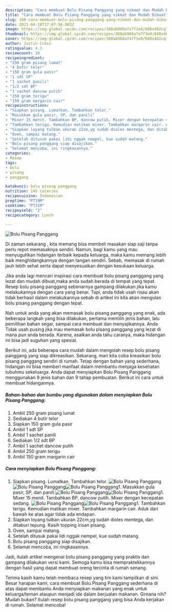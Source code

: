 ```yaml
---
description: "Cara membuat Bolu Pisang Panggang yang nikmat dan Mudah Dibuat"
title: "Cara membuat Bolu Pisang Panggang yang nikmat dan Mudah Dibuat"
slug: 380-cara-membuat-bolu-pisang-panggang-yang-nikmat-dan-mudah-dibuat
date: 2021-04-18T17:07:56.003Z
image: https://img-global.cpcdn.com/recipes/388ab960a7a7f3e0/680x482cq70/bolu-pisang-panggang-foto-resep-utama.jpg
thumbnail: https://img-global.cpcdn.com/recipes/388ab960a7a7f3e0/680x482cq70/bolu-pisang-panggang-foto-resep-utama.jpg
cover: https://img-global.cpcdn.com/recipes/388ab960a7a7f3e0/680x482cq70/bolu-pisang-panggang-foto-resep-utama.jpg
author: Justin Cross
ratingvalue: 4.3
reviewcount: 10
recipeingredient:
- "250 gram pisang lumat"
- "4 butir telor"
- "150 gram gula pasir"
- "1 sdt SP"
- "1 sachet panili"
- "1/2 sdt BP"
- "1 sachet dancow putih"
- "250 gram terigu"
- "150 gram margarin cair"
recipeinstructions:
- "Siapkan pisang. Lumatkan. Tambahkan telor."
- "Masukkan gula pasir, SP, dan panili"
- "Mixer 15 menit. Tambahkan BP, dancow putih. Mixer dengan kecepatan sedang."
- "Tambahkan terigu. Kemudian matikan mixer. Tambahkan margarin cair. Aduk dari bawah ke atas agar tidak ada endapan."
- "Siapkan loyang tulban ukuran 22cm,yg sudah dioles mentega, dan ditaburi tepung. Kasih topping irisan pisang."
- "Oven, sampai matang."
- "Setelah ditusuk pakai lidi nggak nempel, kue sudah matang."
- "Bolu pisang panggang siap disajikan."
- "Selamat mencoba, ini ringkasannya."
categories:
- Resep
tags:
- bolu
- pisang
- panggang

katakunci: bolu pisang panggang 
nutrition: 145 calories
recipecuisine: Indonesian
preptime: "PT19M"
cooktime: "PT31M"
recipeyield: "2"
recipecategory: Lunch

---
```



![Bolu Pisang Panggang](https://img-global.cpcdn.com/recipes/388ab960a7a7f3e0/680x482cq70/bolu-pisang-panggang-foto-resep-utama.jpg)

Di zaman  sekarang , kita memang bisa membeli masakan siap saji tanpa perlu repot memasaknya sendiri. Namun, bagi kamu yang mau menyuguhkan hidangan terbaik kepada keluarga, maka kamu memang lebih baik menghidangkannya dengan tangan sendiri. Sebab, memasak di rumah jauh lebih sehat serta dapat menyesuaikan dengan kesukaan keluarga.

Jika anda lagi mencari inspirasi cara membuat bolu pisang panggang yang lezat dan mudah dibuat,maka anda sudah berada di tempat yang tepat. Resep bolu pisang panggang  sebenarnya gampang dilakukan jika kamu melakukannya dengan cara yang benar. Tapi, anda tidak usah risau akan tidak berhasil dalam melakukannya 
sebab di artikel ini kita akan mengulas bolu pisang panggang dengan tepat.  



Nah untuk anda yang akan memasak bolu pisang panggang yang enak, ada beberapa langkah yang bisa dilakukan, pertama memilih jenis bahan, lalu pemilihan bahan segar, sampai cara membuat dan menyajikannya. Anda Tidak usah pusing jika mau memasak bolu pisang panggang yang lezat di mana pun anda berada. Karena, asalkan anda  tahu caranya, maka hidangan ini bisa jadi suguhan yang spesial.

Berikut ini, ada beberapa cara mudah dalam mengolah resep bolu pisang panggang yang siap dikreasikan. Sekarang, mari kita coba kreasikan bolu pisang panggang sendiri di rumah. Tetap dengan bahan yang sederhana, hidangan ini bisa memberi manfaat dalam membantu menjaga kesehatan tubuhmu sekeluarga. Anda dapat menyiapkan Bolu Pisang Panggang menggunakan 9 jenis bahan dan 9 tahap pembuatan. Berikut ini cara untuk membuat hidangannya.

<!--inarticleads1-->

##### Bahan-bahan dan bumbu yang digunakan dalam menyiapkan Bolu Pisang Panggang:

1. Ambil 250 gram pisang lumat
1. Sediakan 4 butir telor
1. Siapkan 150 gram gula pasir
1. Ambil 1 sdt SP
1. Ambil 1 sachet panili
1. Sediakan 1/2 sdt BP
1. Ambil 1 sachet dancow putih
1. Ambil 250 gram terigu
1. Ambil 150 gram margarin cair




<!--inarticleads2-->

##### Cara menyiapkan Bolu Pisang Panggang:

1. Siapkan pisang. Lumatkan. Tambahkan telor.
<img src="https://img-global.cpcdn.com/steps/acf1cd21a5b5df78/160x128cq70/bolu-pisang-panggang-langkah-memasak-1-foto.jpg" alt="Bolu Pisang Panggang"><img src="https://img-global.cpcdn.com/steps/ad1d3c257f8df6bc/160x128cq70/bolu-pisang-panggang-langkah-memasak-1-foto.jpg" alt="Bolu Pisang Panggang"><img src="https://img-global.cpcdn.com/steps/4805018ff39acdec/160x128cq70/bolu-pisang-panggang-langkah-memasak-1-foto.jpg" alt="Bolu Pisang Panggang">1. Masukkan gula pasir, SP, dan panili
<img src="https://img-global.cpcdn.com/steps/af7f0f088c11108a/160x128cq70/bolu-pisang-panggang-langkah-memasak-2-foto.jpg" alt="Bolu Pisang Panggang"><img src="https://img-global.cpcdn.com/steps/fcd9f72437aa3ce9/160x128cq70/bolu-pisang-panggang-langkah-memasak-2-foto.jpg" alt="Bolu Pisang Panggang">1. Mixer 15 menit. Tambahkan BP, dancow putih. Mixer dengan kecepatan sedang.
<img src="https://img-global.cpcdn.com/steps/4936d8949775c33e/160x128cq70/bolu-pisang-panggang-langkah-memasak-3-foto.jpg" alt="Bolu Pisang Panggang"><img src="https://img-global.cpcdn.com/steps/6e7ecf001e501dc7/160x128cq70/bolu-pisang-panggang-langkah-memasak-3-foto.jpg" alt="Bolu Pisang Panggang">1. Tambahkan terigu. Kemudian matikan mixer. Tambahkan margarin cair. Aduk dari bawah ke atas agar tidak ada endapan.
1. Siapkan loyang tulban ukuran 22cm,yg sudah dioles mentega, dan ditaburi tepung. Kasih topping irisan pisang.
1. Oven, sampai matang.
1. Setelah ditusuk pakai lidi nggak nempel, kue sudah matang.
1. Bolu pisang panggang siap disajikan.
1. Selamat mencoba, ini ringkasannya.




Jadi, itulah artikel mengenai  bolu pisang panggang  yang praktis dan gampang dilakukan versi kami. Semoga kamu bisa mempraktekkannya dengan hasil yang dapat membuat oreng tercinta di rumah senang. 

Terima kasih kamu telah membaca resep yang tim kami tampilkan di sini. Besar harapan kami, cara membuat  Bolu Pisang Panggang sederhana di atas dapat membantu Anda menyiapkan makanan yang enak untuk keluarga/teman ataupun menjadi ide dalam berjualan makanan. Gimana nih? Mudah bukan? Itulah resep bolu pisang panggang yang bisa Anda kerjakan di rumah. Selamat mencoba!

